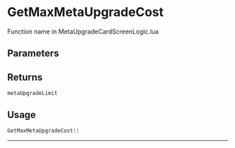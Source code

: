 # GetMaxMetaUpgradeCost
Function name in MetaUpgradeCardScreenLogic.lua
## Parameters

## Returns
`metaUpgradeLimit`
## Usage
```lua
GetMaxMetaUpgradeCost()
```
---
